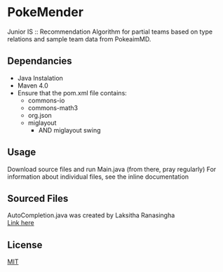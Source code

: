 # PokeMender

Junior IS :: Recommendation Algorithm for partial teams based on type relations and sample team data from PokeaimMD.

## Dependancies

- Java Instalation
- Maven 4.0
- Ensure that the pom.xml file contains:
  - commons-io
  - commons-math3
  - org.json
  - miglayout
    - AND miglayout swing

## Usage

Download source files and run Main.java (from there, pray regularly)
For information about individual files, see the inline documentation

## Sourced Files

AutoCompletion.java was created by Laksitha Ranasingha<br>
[Link here](https://stackoverflow.com/questions/16418925/using-jcombobox-as-a-search)<br>

## License

[MIT](https://choosealicense.com/licenses/mit/)
